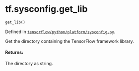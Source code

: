 <div itemscope itemtype="http://developers.google.com/ReferenceObject">
<meta itemprop="name" content="tf.sysconfig.get_lib" />
</div>

# tf.sysconfig.get_lib

``` python
get_lib()
```



Defined in [`tensorflow/python/platform/sysconfig.py`](https://www.tensorflow.org/code/tensorflow/python/platform/sysconfig.py).

Get the directory containing the TensorFlow framework library.

#### Returns:

  The directory as string.